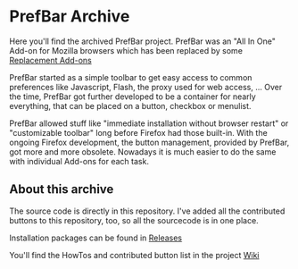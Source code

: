 # PrefBar Archive
Here you'll find the archived PrefBar project.
PrefBar was an "All In One" Add-on for Mozilla browsers which has been replaced by some
[Replacement Add-ons](https://addons.mozilla.org/firefox/collections/manuel-reimer/prefbar/)

PrefBar started as a simple toolbar to get easy access to common preferences like Javascript, Flash, the proxy used for web access, ... Over the time, PrefBar got further developed to be a container for nearly everything, that can be placed on a button, checkbox or menulist.

PrefBar allowed stuff like "immediate installation without browser restart" or "customizable toolbar" long before Firefox had those built-in. With the ongoing Firefox development, the button management, provided by PrefBar, got more and more obsolete. Nowadays it is much easier to do the same with individual Add-ons for each task.

## About this archive

The source code is directly in this repository. I've added all the contributed buttons to this repository, too, so all the sourcecode is in one place.

Installation packages can be found in [Releases](https://github.com/M-Reimer/prefbar/releases)

You'll find the HowTos and contributed button list in the project [Wiki](https://github.com/M-Reimer/prefbar/wiki)
